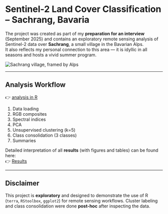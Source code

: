 # Sentinel-2 Land Cover Classification – Sachrang, Bavaria

The project was created as part of my **preparation for an interview** (September 2025) and contains an exploratory remote sensing analysis of Sentinel-2 data over **Sachrang**, a small village in the Bavarian Alps.  
It also reflects my personal connection to this area — it is idyllic in all seasons and hosts a vivid summer program.

![Sachrang village, framed by Alps](https://www.aschau.de/images/lcctesbiuka-/bergsteigerdorf-sachrang.jpeg)

---

## Analysis Workflow
👉 [analysis in R](Sentinel2-Sachrang/main.R)

1. Data loading
2. RGB composites
3. Spectral indices
4. PCA
5. Unsupervised clustering (k=5) 
6. Class consolidation (3 classes)
7. Summaries

Detailed interpretation of all **results** (with figures and tables) can be found here:  
👉 [Results](docs/interpretation.md)

---

## Disclaimer

This project is **exploratory** and designed to demonstrate the use of R (`terra`, `RStoolbox`, `ggplot2`) for remote sensing workflows. Cluster labeling and class consolidation were done **post-hoc** after inspecting the data.
